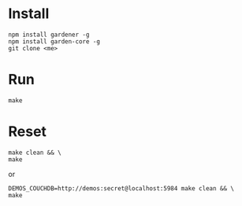 
# Install

```
npm install gardener -g
npm install garden-core -g
git clone <me>
```

# Run

```
make
```

# Reset

```
make clean && \
make
```

or

```
DEMOS_COUCHDB=http://demos:secret@localhost:5984 make clean && \
make
```
